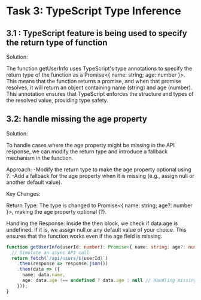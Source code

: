 # Task 3: TypeScript Type Inference


## 3.1 : TypeScript feature is being used to specify the return type of function
Solution:

The function getUserInfo uses TypeScript's type annotations to specify the return type of the function as a Promise<{ name: string; age: number }>. This means that the function returns a promise, and when that promise resolves, it will return an object containing name (string) and age (number).
This annotation ensures that TypeScript enforces the structure and types of the resolved value, providing type safety.


## 3.2: handle missing the age property
Solution:

To handle cases where the age property might be missing in the API response, we can modify the return type and introduce a fallback mechanism in the function.

Approach:
-Modify the return type to make the age property optional using ?.
-Add a fallback for the age property when it is missing (e.g., assign null or another default value).

Key Changes:

Return Type:
The type is changed to Promise<{ name: string; age?: number }>, making the age property optional (?).

Handling the Response:
Inside the then block, we check if data.age is undefined. If it is, we assign null or any default value of your choice. This ensures that the function works even if the age field is missing.

```typescript
function getUserInfo(userId: number): Promise<{ name: string; age?: number }> {
  // Simulate an async API call
  return fetch(`/api/users/${userId}`)
    .then(response => response.json())
    .then(data => ({
      name: data.name,
      age: data.age !== undefined ? data.age : null // Handling missing age property
    }));
}
